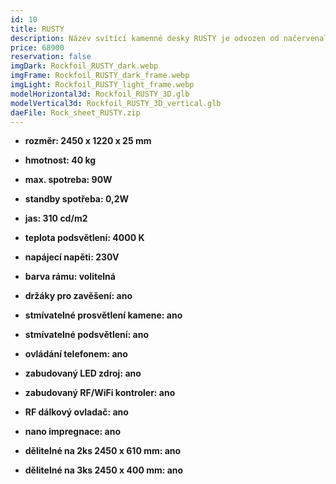 ```yaml
---
id: 10
title: RUSTY
description: Název svítící kamenné desky RUSTY je odvozen od načervenalých ostrůvků připomínající dekorativní, cortenovou rez. Dekor desky tak vyniká i bez efektního prosvícení.
price: 68900
reservation: false
imgDark: Rockfoil_RUSTY_dark.webp
imgFrame: Rockfoil_RUSTY_dark_frame.webp
imgLight: Rockfoil_RUSTY_light_frame.webp
modelHorizontal3d: Rockfoil_RUSTY_3D.glb
modelVertical3d: Rockfoil_RUSTY_3D_vertical.glb
daeFile: Rock_sheet_RUSTY.zip
---
```

- **rozměr: 2450 x 1220 x 25 mm**
- **hmotnost: 40 kg**
- **max. spotreba: 90W**
- **standby spotřeba: 0,2W**
- **jas: 310 cd/m2**
- **teplota podsvětlení: 4000 K**
- **napájecí napěti: 230V**
- **barva rámu: volitelná**

- **držáky pro zavěšení: ano**
- **stmívatelné prosvětlení kamene: ano**
- **stmívatelné podsvětlení: ano**
- **ovládání telefonem: ano**
- **zabudovaný LED zdroj: ano**
- **zabudovaný RF/WiFi kontroler: ano**
- **RF dálkový ovladač: ano**
- **nano impregnace: ano**
- **dělitelné na 2ks 2450 x 610 mm: ano**
- **dělitelné na 3ks 2450 x 400 mm: ano**